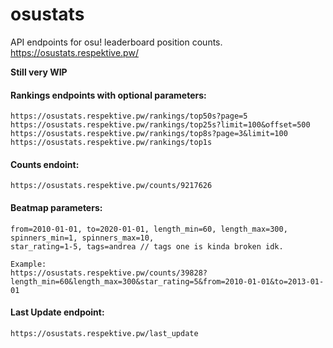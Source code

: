 # osustats
API endpoints for osu! leaderboard position counts. https://osustats.respektive.pw/

__Still very WIP__

#### Rankings endpoints with optional parameters:
```
https://osustats.respektive.pw/rankings/top50s?page=5
https://osustats.respektive.pw/rankings/top25s?limit=100&offset=500
https://osustats.respektive.pw/rankings/top8s?page=3&limit=100
https://osustats.respektive.pw/rankings/top1s
```
#### Counts endoint:
```
https://osustats.respektive.pw/counts/9217626
```

#### Beatmap parameters:
```
from=2010-01-01, to=2020-01-01, length_min=60, length_max=300, spinners_min=1, spinners_max=10,
star_rating=1-5, tags=andrea // tags one is kinda broken idk.

Example:
https://osustats.respektive.pw/counts/39828?length_min=60&length_max=300&star_rating=5&from=2010-01-01&to=2013-01-01
```

#### Last Update endpoint:
```
https://osustats.respektive.pw/last_update
```

